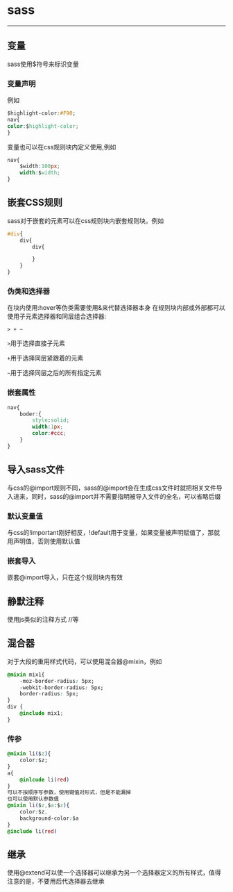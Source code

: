 # sass

---

## 变量

sass使用$符号来标识变量

### 变量声明

例如

```css
$highlight-color:#F90;
nav{
color:$highlight-color;
}
```

变量也可以在css规则块内定义使用,例如

```css
nav{
    $width:100px;
    width:$width;
}
```

## 嵌套CSS规则

sass对于嵌套的元素可以在css规则块内嵌套规则块。例如

```css
#div{
    div{
        div{

        }
    }
}
```

### 伪类和选择器

在块内使用:hover等伪类需要使用&来代替选择器本身
在规则块内部或外部都可以使用子元素选择器和同层组合选择器:

`> + ~`

`>`用于选择直接子元素

`+`用于选择同层紧跟着的元素

`~`用于选择同层之后的所有指定元素

### 嵌套属性

```css
nav{
    boder:{
        style:solid;
        width:1px;
        color:#ccc;
    }
}
```

## 导入sass文件

与css的@import规则不同，sass的@import会在生成css文件时就把相关文件导入进来，同时，sass的@import并不需要指明被导入文件的全名，可以省略后缀

### 默认变量值

与css的!important刚好相反，!default用于变量，如果变量被声明赋值了，那就用声明值，否则使用默认值

### 嵌套导入

嵌套@import导入，只在这个规则块内有效

## 静默注释

使用js类似的注释方式 //等

## 混合器

对于大段的重用样式代码，可以使用混合器@mixin，例如

```css
@mixin mix1{
    -moz-border-radius: 5px;
    -webkit-border-radius: 5px;
    border-radius: 5px;
}
div {
    @include mix1;
}
```

### 传参

```css
@mixin li($z){
    color:$z;
}
a{
    @inlcude li(red)
}
可以不按顺序写参数，使用键值对形式，但是不能漏掉
也可以使用默认参数值
@mixin li($z,$a:$z){
    color:$z,
    background-color:$a
}
@include li(red)
```

## 继承

使用@extend可以使一个选择器可以继承为另一个选择器定义的所有样式，值得注意的是，不要用后代选择器去继承